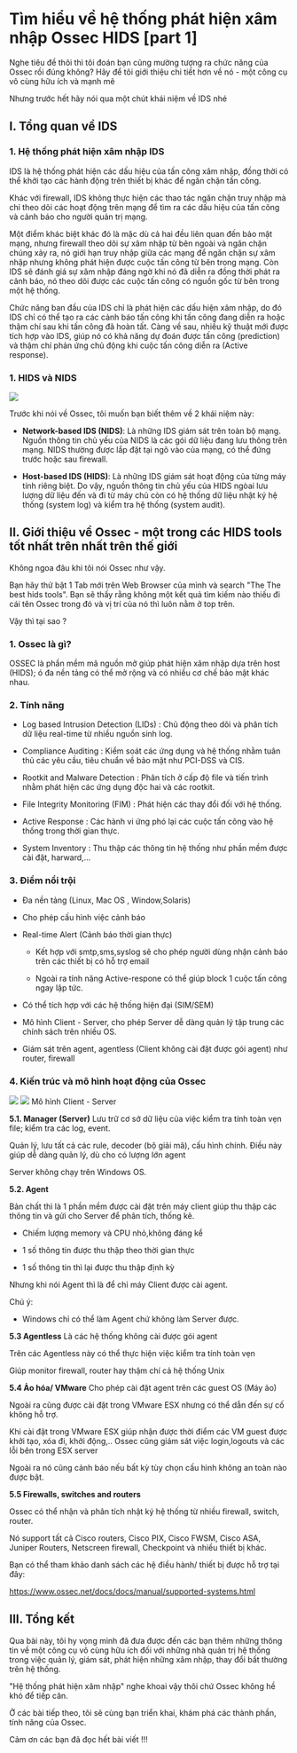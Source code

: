 # Tìm hiểu về hệ thống phát hiện xâm nhập Ossec HIDS [part 1]
Nghe tiêu đề thôi thì tôi đoán bạn cũng mường tượng ra chức năng của Ossec rồi đúng không? Hãy để tôi giới thiệu chi tiết hơn về nó - một công cụ vô cùng hữu ích và mạnh mẽ

Nhưng trước hết hãy nói qua một chút khái niệm về IDS nhé
## I. Tổng quan về IDS
### 1. Hệ thống phát hiện xâm nhập IDS
IDS là hệ thống phát hiện các dấu hiệu của tấn công xâm nhập, đồng thời có thể khởi tạo các hành động trên thiết bị khác để ngăn chặn tấn công. 

Khác với firewall, IDS không thực hiện các thao tác ngăn chặn truy nhập mà chỉ theo dõi các hoạt động trên mạng để tìm ra các dấu hiệu của tấn công và cảnh báo cho người quản trị mạng. 

Một điểm khác biệt khác đó là mặc dù cả hai đều liên quan đến bảo mật mạng, nhưng firewall theo dõi sự xâm nhập từ bên ngoài và ngăn chặn chúng xảy ra, nó giới hạn truy nhập giữa các mạng để ngăn chặn sự xâm nhập nhưng không phát hiện được cuộc tấn công từ bên trong mạng. Còn IDS sẽ đánh giá sự xâm nhập đáng ngờ khi nó đã diễn ra đồng thời phát ra cảnh báo, nó theo dõi được các cuộc tấn công có nguồn gốc từ bên trong một hệ thống. 

Chức năng ban đầu của IDS chỉ là phát hiện các dấu hiện xâm nhập, do đó IDS chỉ có thể tạo ra các cảnh báo tấn công khi tấn công đang diễn ra hoặc thậm chí sau khi tấn công đã hoàn tất. Càng về sau, nhiều kỹ thuật mới được tích hợp vào IDS, giúp nó có khả năng dự đoán được tấn công (prediction) và thậm chí phản ứng chủ động khi cuộc tấn công diễn ra (Active response).
 
### 1. HIDS và NIDS
<img src="..\Ossec\IDS.gif">

Trước khi  nói về Ossec, tôi muốn bạn biết thêm về 2 khái niệm này:
- **Network-based IDS (NIDS)**: Là những IDS giám sát trên toàn bộ mạng. Nguồn thông tin chủ yếu của NIDS là các gói dữ liệu đang lưu thông trên mạng. NIDS thường được lắp đặt tại ngõ vào của mạng, có thể đứng trước hoặc sau firewall.

- **Host-based IDS (HIDS)**: Là những IDS giám sát hoạt động của từng máy tính riêng biệt. Do vậy, nguồn thông tin chủ yếu của HIDS ngòai lưu lượng dữ liệu đến và đi từ máy chủ còn có hệ thống dữ liệu nhật ký hệ thống (system log) và kiểm tra hệ thống (system audit).

## II. Giới thiệu về Ossec - một trong các HIDS tools tốt nhất trên nhất trên thế giới
Không ngoa đâu khi tôi nói Ossec như vậy.

Bạn hãy thử bật 1 Tab mới trên Web Browser của mình  và search "The The best hids tools". Bạn sẽ thấy rằng không một kết quả tìm kiếm nào thiếu đi cái tên Ossec trong đó và vị trí của nó thì luôn nằm ở top trên.

Vậy thì tại sao ?
### 1. Ossec là gì?
OSSEC là phần mềm mã nguồn mở giúp phát hiện xâm nhập dựa trên host (HIDS); 
ó đa nền tảng có thể mở rộng và có nhiều cơ chế bảo mật khác nhau.

### 2. Tính năng 
- Log based Intrusion Detection (LIDs) : Chủ động theo dõi và phân tích dữ liệu real-time từ nhiều nguồn sinh log.

- Compliance Auditing : Kiểm soát các ứng dụng và hệ thống nhằm tuân thủ các yêu cầu, tiêu chuẩn về bảo mật như PCI-DSS và CIS.

- Rootkit and Malware Detection : Phân tích ở cấp độ file và tiến trình nhằm phát hiện các ứng dụng độc hai và các rootkit.

- File Integrity Monitoring (FIM) : Phát hiện các thay đổi đối với hệ thống.

- Active Response : Các hành vi ứng phó lại các cuộc tấn công vào hệ thống trong thời gian thực.

- System Inventory : Thu thập các thông tin hệ thống như phần mềm được cài đặt, harward,...

### 3. Điểm nổi trội 
- Đa nền tảng (Linux, Mac OS , Window,Solaris)
- Cho phép cấu hình việc cảnh báo 
- Real-time Alert (Cảnh báo thời gian thực)
    
    - Kết hợp với smtp,sms,syslog sẽ cho phép người dùng nhận cảnh báo trên các thiết bị có hỗ trợ email

    - Ngoài ra tính năng Active-respone có thể giúp block 1 cuộc tấn công ngay lập tức.

- Có thể tích hợp với các hệ thống hiện đại (SIM/SEM)

- Mô hình Client - Server, cho phép Server dễ dàng quản lý tập trung các chính sách trên nhiều OS.

- Giám sát trên agent, agentless (Client không cài đặt được gói agent) như router, firewall

### 4. Kiến trúc và mô hình hoạt động của Ossec
<img src="..\Ossec\Kien_truc.png">
<img src="..\Ossec\Kien_truc1.png">
Mô hình Client - Server

**5.1. Manager (Server)**
Lưu trữ cơ sở dữ liệu của việc kiểm tra tính toàn vẹn file; kiểm tra các log, event.

Quản lý, lưu tất cả các rule, decoder (bộ giải mã), cấu hình chính. Điều này giúp dễ dàng quản lý, dù cho có lượng lớn agent

Server không chạy trên Windows OS.

**5.2. Agent**

Bản chất thì là 1 phần mềm được cài đặt trên máy client giúp thu thập các thông tin và gửi cho Server để phân tích, thống kê. 
- Chiếm lượng memory và CPU nhỏ,không đáng kể

- 1 số thông tin được thu thập theo thời gian thực

- 1 số thông tin thì lại được thu thập định kỳ

Nhưng khi nói Agent thì là để chỉ máy Client được cài agent.

Chú ý: 
- Windows chỉ có thể làm Agent chứ không làm Server được.

**5.3 Agentless**
Là các hệ thống không cài được gói agent

Trên các Agentless này có thể thực hiện việc kiểm tra tính toàn vẹn

Giúp monitor firewall, router hay thậm chí cả hệ thống Unix

**5.4 Ảo hóa/ VMware**
Cho phép cài đặt agent trên các guest OS (Máy ảo)

Ngoài ra cũng được cài đặt trong VMware ESX nhưng có thể dẫn đến sự cố không hỗ trợ.

Khi cài đặt trong VMware ESX giúp nhận được thời điểm các VM guest được khởi tạo, xóa đi, khởi động,.. Ossec cũng giám sát việc login,logouts và các lỗi bên trong ESX server

Ngoài ra nó cũng cảnh báo nếu bất kỳ tùy chọn cấu hình không an toàn nào được bật.

**5.5 Firewalls, switches and routers**

Ossec có thể nhận và phân tích nhật ký hệ thống từ nhiều firewall, switch, router.

Nó support tất cả Cisco routers, Cisco PIX, Cisco FWSM, Cisco ASA, Juniper Routers, Netscreen firewall, Checkpoint và nhiều thiết bị khác.

Bạn có thể tham khảo danh sách các hệ điều hành/ thiết bị được hỗ trợ tại đây:

https://www.ossec.net/docs/docs/manual/supported-systems.html

## III. Tổng kết 
Qua bài này, tôi hy vọng mình đã đưa được đến các bạn thêm những thông tin về một công cụ vô cùng hữu ích đối với những nhà quản trị hệ thống trong việc quản lý, giám sát, phát hiện những xâm nhập, thay đổi bất thường trên hệ thống.

"Hệ thống phát hiện xâm nhập" nghe khoai vậy thôi chứ Ossec không hề khó để tiếp cân.

Ở các bài tiếp theo, tôi sẽ cùng bạn triển khai, khám phá các thành phần, tính năng của Ossec. 

Cảm ơn các bạn đã đọc hết bài viết !!!


